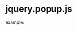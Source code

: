 # jquery.popup.js
example:

<html>
<body>
	<script src="/javascripts/jquery-1.3.2.js" type="text/javascript" charset="utf-8"></script>
	<script src="/javascripts/jquery.popup.js" type="text/javascript" charset="utf-8"></script>
<script>
$.popup("hello world\n");
</script>
</body>
</html>